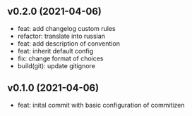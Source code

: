 ## v0.2.0 (2021-04-06)


- feat: add changelog custom rules
- refactor: translate into russian
- feat: add description of convention
- feat: inherit default config
- fix: change format of choices
- build(git): update gitignore

## v0.1.0 (2021-04-06)


- feat: inital commit with basic configuration of commitizen
